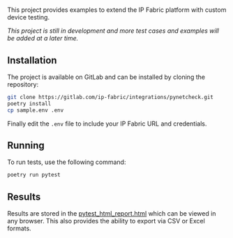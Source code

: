 #  

This project provides examples to extend the IP Fabric platform with custom device testing.

*This project is still in development and more test cases and examples will be added at a later time.*

## Installation

The project is available on GitLab and can be installed by cloning the repository:

```bash
git clone https://gitlab.com/ip-fabric/integrations/pynetcheck.git
poetry install
cp sample.env .env
```

Finally edit the `.env` file to include your IP Fabric URL and credentials.

## Running

To run tests, use the following command:

```bash
poetry run pytest
```

## Results

Results are stored in the [pytest_html_report.html](pytest_html_report.html) which can be viewed in any browser.  This also provides the ability to export via CSV or Excel formats.
